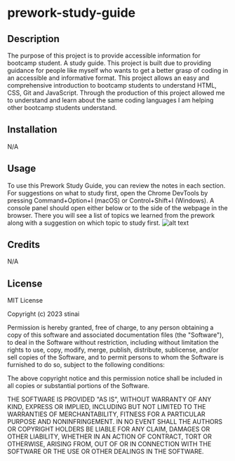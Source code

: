 # prework-study-guide
## Description
The purpose of this project is to provide accessible information for bootcamp student. A study guide. This project is built due to providing guidance for people like myself who wants to get a better grasp of coding in an accessible and informative format. This project allows an easy and comprehensive introduction to bootcamp students to understand HTML, CSS, Git and JavaScript. Through the production of this project allowed me to understand and learn about the same coding languages I am helping other bootcamp students understand.   


## Installation

N/A

## Usage

To use this Prework Study Guide, you can review the notes in each section. For suggestions on what to study first, open the Chrome DevTools by pressing Command+Option+I (macOS) or Control+Shift+I (Windows). A console panel should open either below or to the side of the webpage in the browser. There you will see a list of topics we learned from the prework along with a suggestion on which topic to study first.
![alt text](assets/images/screenshot.png)

## Credits

N/A

## License

MIT License

Copyright (c) 2023 stinai

Permission is hereby granted, free of charge, to any person obtaining a copy
of this software and associated documentation files (the "Software"), to deal
in the Software without restriction, including without limitation the rights
to use, copy, modify, merge, publish, distribute, sublicense, and/or sell
copies of the Software, and to permit persons to whom the Software is
furnished to do so, subject to the following conditions:

The above copyright notice and this permission notice shall be included in all
copies or substantial portions of the Software.

THE SOFTWARE IS PROVIDED "AS IS", WITHOUT WARRANTY OF ANY KIND, EXPRESS OR
IMPLIED, INCLUDING BUT NOT LIMITED TO THE WARRANTIES OF MERCHANTABILITY,
FITNESS FOR A PARTICULAR PURPOSE AND NONINFRINGEMENT. IN NO EVENT SHALL THE
AUTHORS OR COPYRIGHT HOLDERS BE LIABLE FOR ANY CLAIM, DAMAGES OR OTHER
LIABILITY, WHETHER IN AN ACTION OF CONTRACT, TORT OR OTHERWISE, ARISING FROM,
OUT OF OR IN CONNECTION WITH THE SOFTWARE OR THE USE OR OTHER DEALINGS IN THE
SOFTWARE.



